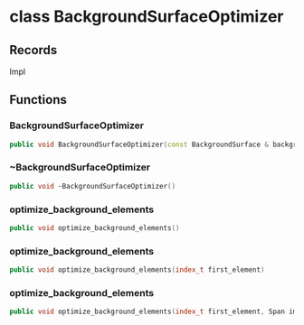 # class BackgroundSurfaceOptimizer


## Records

Impl



## Functions

### BackgroundSurfaceOptimizer

```cpp
public void BackgroundSurfaceOptimizer(const BackgroundSurface & background, BackgroundSurfaceModifier & modifier)
```


### ~BackgroundSurfaceOptimizer

```cpp
public void ~BackgroundSurfaceOptimizer()
```


### optimize_background_elements

```cpp
public void optimize_background_elements()
```


### optimize_background_elements

```cpp
public void optimize_background_elements(index_t first_element)
```


### optimize_background_elements

```cpp
public void optimize_background_elements(index_t first_element, Span immuable_vertices)
```




